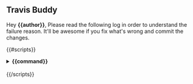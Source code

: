 ## Travis Buddy
Hey **{{author}}**,
Please read the following log in order to understand the failure reason.
It'll be awesome if you fix what's wrong and commit the changes.


{{#scripts}}
<details>
  <summary>
    <strong>
     {{command}}
    </strong>
  </summary>

```
{{&contents}}
```
</details>
<br />
{{/scripts}}

